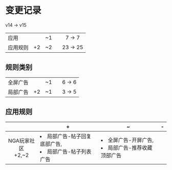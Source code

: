 # 变更记录

v14 -> v15

||||||
|-|:-:|:-:|:-:|:-:|
|应用||~1||7 -> 7|
|应用规则|+2|~2||23 -> 25|

## 规则类别

||||||
|-|:-:|:-:|:-:|:-:|
|全屏广告||~1||6 -> 6|
|局部广告|+2|~1||3 -> 5|

## 应用规则

||+|~|-|
|:-:|-|-|-|
|NGA玩家社区<br>+2,~2|<li>局部广告-帖子回复底部广告,<li>局部广告-帖子列表广告|<li>全屏广告-开屏广告,<li>局部广告-推荐收藏顶部广告||
